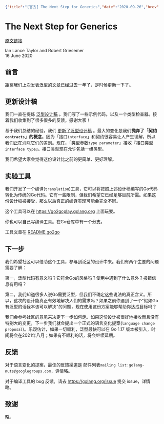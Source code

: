 ```json lw-blog-meta
{"title":"[官方] The Next Step for Generics","date":"2020-09-26","brev":"发布时间2020-06-16，关于泛型草案的重要改动。","tags":["Golang"],"path":"blog/2020/200926-官方-泛型的下一步.md"}
```


# The Next Step for Generics

[原文链接](https://blog.golang.org/generics-next-step)

Ian Lance Taylor and Robert Griesemer  
16 June 2020

## 前言

距离我们上次发表泛型的文章已经过去一年了，是时候更新一下了。

## 更新设计稿

我们一直在提炼 [泛型设计稿](https://go.googlesource.com/proposal/+/refs/heads/master/design/go2draft-contracts.md) 。我们写了一些示例代码，以及一个类型检查器。接着我们收集到了很多很多的反馈。感谢大家！

基于我们总结的经验，我们 [更新了泛型设计稿](https://go.googlesource.com/proposal/+/refs/heads/master/design/go2draft-type-parameters.md) 。最大的变化是我们**抛弃了「契约`contracts`」的概念**。因为「接口`interface`」和契约很容易让人产生误解，所以我们正在消除它们的差别。现在，「类型参数`type parameter`』接收『接口类型`interface type`』。接口类型现在允许包括一组类型。

我们希望大家会觉得这份设计比之前的更简单、更好理解。

## 实验工具

我们开发了一个编译(`translation`)工具，它可以将按照上述设计稿编写的Go代码转化为传统的Go代码。它有一些限制，但我们希望它已经足够目前所需。如果这份设计稿被接受，那么以后真正的编译实现可能会完全不同。

这个工具可以在 https://go2goplay.golang.org 上面玩耍。

你也可以自己写编译工具。在Go仓库中有一个分支。

工具文章在 [README.go2go](https://go.googlesource.com/go/+/refs/heads/dev.go2go/README.go2go.md)

## 下一步

我们希望社区可以借助这个工具，参与到泛型的设计中来。我们有两个主要的问题需要了解：

第一，泛型代码有意义吗？它符合Go的风格吗？使用中遇到了什么意外？报错信息有用吗？

第二，我们知道很多人说Go需要泛型，但我们不确定这些说法的真正含义。所以，这次的设计能真正有效地解决人们的需求吗？如果之前你遇到了一个"假如Go有泛型的话我本该可以解决"的问题，现在使用这份方案能够帮助你达成目标吗？

我们会参考社区的意见来决定下一步如何走。如果这份设计被很好地接收而且没有特别大的变更，下一步我们就会提出一个正式的语言变化提案(`language change proposal`)。乐观估计，如果一切顺利，泛型最快可以在 Go 1.17 版本被引入，时间将会在2021年八月；如果有不顺利的话，将会继续延期。

## 反馈

对于语言变化的提案，最佳的反馈渠道是 邮件列表`mailing list`: `golang-nuts@googlegroups.com`，详情略。

对于编译工具的 bug 反馈，请去 https://golang.org/issue 提交 issue，详情略。

## 致谢

略。
